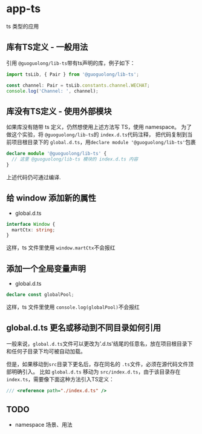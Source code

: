# app-ts 

ts 类型的应用

## 库有TS定义 - 一般用法

引用 `@guoguolong/lib-ts`带有ts声明的库，例子如下：

```ts
import tsLib, { Pair } from '@guoguolong/lib-ts';

const channel: Pair = tsLib.constants.channel.WECHAT;
console.log('Channel: ', channel);
```

## 库没有TS定义 - 使用外部模块

如果库没有随带 ts 定义，仍然想使用上述方法写 TS，使用 namespace。
为了做这个实验，将 `@guoguolong/lib-ts`的 `index.d.ts`代码注释，
把代码复制到当前项目根目录下的 `global.d.ts`，用`declare module '@guoguolong/lib-ts'`包裹

```ts
declare module '@guoguolong/lib-ts' {
  // 这里 @guoguolong/lib-ts 模块的 index.d.ts 内容
}
```

上述代码仍可通过编译.

## 给 window 添加新的属性

* global.d.ts
```ts
interface Window {
  martCtx: string;
}
```

这样，ts 文件里使用 `window.martCtx`不会报红

## 添加一个全局变量声明

* global.d.ts
```ts
declare const globalPool;
```
这样，ts 文件里使用 `console.log(globalPool)`不会报红

## global.d.ts 更名或移动到不同目录如何引用

一般来说，`global.d.ts`文件可以更改为'.d.ts'结尾的任意名，放在项目根目录下和任何子目录下均可被自动加载。

但是，如果移动到`src`目录下更名后，存在同名的 `.ts`文件，必须在源代码文件顶部明确引入。
比如 `global.d.ts` 移动为 `src/index.d.ts`，由于该目录存在 `index.ts`，需要像下面这种方法引入TS定义：
```ts
/// <reference path="./index.d.ts" />
```

## TODO
* namespace 场景、用法